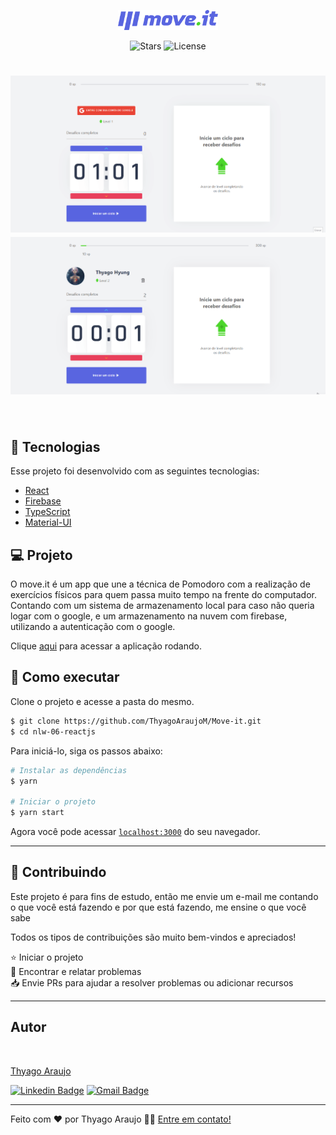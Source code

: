 <p align="center">
  <img alt="Move it" src="./src/assets/logo-full.svg" width="160px">
</p>

<p align="center">
  <img src="https://img.shields.io/github/stars/thyagoaraujom/Move-it?label=stars&message=MIT&color=8257E5&labelColor=000000" alt="Stars">
  <img  src="https://img.shields.io/static/v1?label=license&message=MIT&color=8257E5&labelColor=000000" alt="License">   
</p>

<h1 align="center">
    <img alt="Move it Demonstration" src="./github/move-it-demonstration-01.gif" />
    <img alt="Move it Demonstration" src="./github/move-it-demonstration-02.gif" />
</h1>

<br>

## 🧪 Tecnologias

Esse projeto foi desenvolvido com as seguintes tecnologias:

- [React](https://reactjs.org)
- [Firebase](https://firebase.google.com/)
- [TypeScript](https://www.typescriptlang.org/)
- [Material-UI](https://mui.com/pt/)

## 💻 Projeto

O move.it é um app que une a técnica de Pomodoro com a realização de exercícios físicos para quem passa muito tempo na frente do computador. Contando com um sistema de armazenamento local para caso não queria logar com o google, e um armazenamento na nuvem com firebase, utilizando a autenticação com o google.

Clique <a target="_blank" href="https://move-it-three-omega.vercel.app">aqui</a> para acessar a aplicação rodando.

## 🚀 Como executar

Clone o projeto e acesse a pasta do mesmo.

```bash
$ git clone https://github.com/ThyagoAraujoM/Move-it.git
$ cd nlw-06-reactjs
```

Para iniciá-lo, siga os passos abaixo:

```bash
# Instalar as dependências
$ yarn

# Iniciar o projeto
$ yarn start
```

Agora você pode acessar [`localhost:3000`](http://localhost:3000) do seu navegador.

---

<h2 id="--Contributing"> 🤝 Contribuindo </h2>

Este projeto é para fins de estudo, então me envie um e-mail me contando o que você está fazendo e por que está fazendo, me ensine o que você sabe

Todos os tipos de contribuições são muito bem-vindos e apreciados!

⭐️ Iniciar o projeto
</br>
🐛 Encontrar e relatar problemas
</br>
📥 Envie PRs para ajudar a resolver problemas ou adicionar recursos

---

<h2 id="-autor">Autor</h2>

<a href="https://github.com/thyagoaraujom">
 <img style="border-radius: 50%;" src="https://avatars.githubusercontent.com/u/51569984" width="100px;" alt=""/>
</br>
<p> Thyago Araujo <p>
</a>

[![Linkedin Badge](https://img.shields.io/badge/-ThyagoAraujo-blue?style=flat-square&logo=Linkedin&logoColor=white&link=https://www.linkedin.com/in/thyago-araujo-m/)](https://www.linkedin.com/in/thyago-araujo-m/)
[![Gmail Badge](https://img.shields.io/badge/-thyagoaraujomotta@gmail.com-c14438?style=flat-square&logo=Gmail&logoColor=white&link=mailto:thyagoaraujomotta@gmail.com)](mailto:thyagoaraujomotta@gmail.com)

---

Feito com ❤️ por Thyago Araujo 👋🏽 [Entre em contato!](https://www.linkedin.com/in/thyago-araujo-m/)
